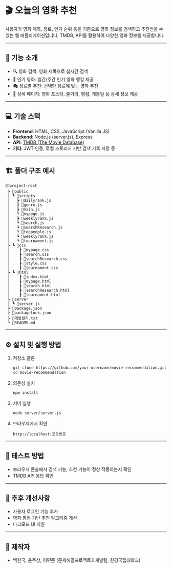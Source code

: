 
# 🎬 오늘의 영화 추천

사용자가 영화 제목, 장르, 인기 순위 등을 기준으로 영화 정보를 검색하고 추천받을 수 있는 웹 애플리케이션입니다. TMDB, API를 활용하여 다양한 영화 정보를 제공합니다.

---

## 📌 기능 소개

- 🔍 영화 검색: 영화 제목으로 실시간 검색
- 🌟 인기 영화: 일간/주간 인기 영화 랭킹 제공
- 🎭 장르별 추천: 선택한 장르에 맞는 영화 추천
- 📄 상세 페이지: 영화 포스터, 줄거리, 평점, 개봉일 등 상세 정보 제공

---

## 💻 기술 스택

- **Frontend**: HTML, CSS, JavaScript (Vanilla JS)
- **Backend**: Node.js (server.js), Express
- **API**: [TMDB (The Movie Database)](https://www.themoviedb.org/)
- **기타**: JWT 인증, 로컬 스토리지 기반 검색 기록 저장 등

---

## 🏗️ 폴더 구조 예시

```plaintext
📦project-root
 ┣ 📂public
 ┃ ┗ 📂scripts
 ┃   ┣ 📜dailyrank.js
 ┃   ┣ 📜genre.js
 ┃   ┣ 📜main.js
 ┃   ┗ 📜mypage.js
 ┃   ┣ 📜weeklyrank.js
 ┃   ┗ 📜search.js
 ┃   ┗ 📜searchResearch.js
 ┃   ┗ 📜toppeople.js
 ┃   ┗ 📜weeklyrank.js
 ┃   ┗ 📜tournament.js
 ┣ ┗ 📂css
 ┃    ┣ 📜mypage.css
 ┃    ┣ 📜search.css
 ┃    ┣ 📜searchResearch.css
 ┃    ┣ 📜style.css
 ┃    ┣ 📜tournament.css
 ┣ ┗ 📂html
 ┃    ┣ 📜index.html
 ┃    ┣ 📜mypage.html
 ┃    ┣ 📜search.html
 ┃    ┣ 📜searchResearch.html
 ┃    ┣ 📜tournament.html
 ┣ 📂server
 ┃ ┗ 📜server.js
 ┣ 📜package.json
 ┣ 📜packagelock.json
 ┣ 📜개발일지.txt
 ┗ 📜README.md
```

---

## ⚙️ 설치 및 실행 방법

1. 저장소 클론
   ```bash
   git clone https://github.com/your-username/movie-recommendation.git
   cd movie-recommendation
   ```

2. 의존성 설치
   ```bash
   npm install
   ```

3. 서버 실행
   ```bash
   node server/server.js
   ```

4. 브라우저에서 확인
   ```
   http://localhost:포트번호
   ```

---

## 🧪 테스트 방법

- 브라우저 콘솔에서 검색 기능, 추천 기능이 정상 작동하는지 확인
- TMDB API 응답 확인

---

## 📌 추후 개선사항

- 사용자 로그인 기능 추가
- 영화 평점 기반 추천 알고리즘 개선
- 다크모드 UI 지원

---

## 🙌 제작자

- 백한국, 윤주상, 이민준 (문제해결프로젝트3 개발팀, 한경국립대학교)
